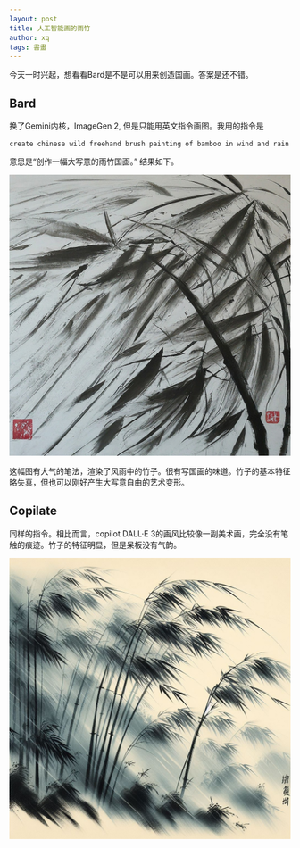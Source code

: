 ```yaml
---
layout: post
title: 人工智能画的雨竹
author: xq
tags: 書畫
---
```


今天一时兴起，想看看Bard是不是可以用来创造国画。答案是还不错。

## Bard
换了Gemini内核，ImageGen 2, 但是只能用英文指令画图。我用的指令是

```
create chinese wild freehand brush painting of bamboo in wind and rain
```
意思是“创作一幅大写意的雨竹国画。” 结果如下。

![](/assets/bamboo.jpg) 

这幅图有大气的笔法，渲染了风雨中的竹子。很有写国画的味道。竹子的基本特征略失真，但也可以刚好产生大写意自由的艺术变形。

## Copilate

同样的指令。相比而言，copilot DALL·E 3的画风比较像一副美术画，完全没有笔触的痕迹。竹子的特征明显，但是呆板没有气韵。

![](/assets/bamboo1.jpg) 

